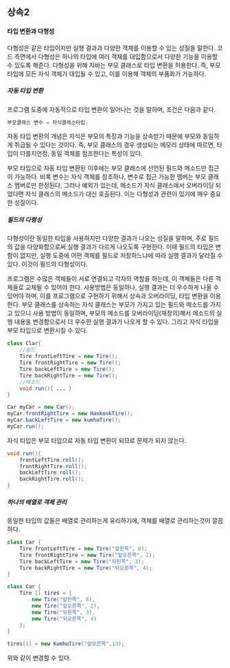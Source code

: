 ## 상속2

#### 타입 변환과 다형성

다형성은 같은 타입이지만 실행 결과과 다양한 객체를 이용할 수 있는 성질을 말한다. 코드 측면에서 다형성은 하나의 타입에 여러 객체를 대입함으로서 다양한 기능을 이용할 수 있도록 해준다. 다형성을 위해 자바는 부모 클래스로 타입 변환을 허용한다. 즉, 부모 타입에 모든 자식 객체가 대입될 수 있고, 이를 이용해 객체의 부품화가 가능하다.



##### 자동 타입 변환

프로그램 도중에 자동적으로 타입 변환이 일어나는 것을 말하며, 조건은 다음과 같다.

```java
부모클래스 변수 = 자식클래스타입;
```

자동 타입 변환의 개념은 자식은 부모의 특징과 기능을 상속받기 때문에 부모와 동일하게 취급될 수 있다는 것이다. 즉, 부모 클래스의 경우 생성되는 메모리 상태에 따르면, 타입이 다를지언정, 동일 객체를 참조한다는 특성이 있다.

부모 타입으로 자동 타입 변환된 이후에는 부모 클래스에 선언된 필드와 메소드만 접근이 가능하다. 비록 변수는 자식 객체를 참조하나, 변수로 접근 가능한 멤버는 부모 클래스 멤버로만 한정된다. 그러나 예외가 있는데, 메소드가 자식 클래스에서 오버라이딩 되었다면 자식 클래스의 메소드가 대신 호출된다. 이는 다형성과 관련이 있기에 매우 중요한 성질이다.



##### 필드의 다형성

다형성이란 동일한 타입을 사용하지만 다양한 결과가 나오는 성질을 말하며, 주로 필드의 값을 다양화함으로써 실행 결과가 다르게 나오도록 구현한다. 이때 필드의 타입은 변함이 없지만, 실행 도중에 어떤 객체를 필드로 저장하느냐에 따라 실행 결과가 달라질 수 있다. 이것이 필드의 다형성이다.

프로그램은 수많은 객체들이 서로 연결되고 각자의 역할을 하는데, 이 객체들은 다른 객체들로 교체될 수 있어야 한다. 사용방법은 동일하나, 실행 결과는 더 우수하게 나올 수 있어야 하며, 이를 프로그램으로 구현하기 위해서 상속과 오버라이딩, 타입 변환을 이용한다. 부모 클래스를 상속하는 자식 클래스는 부모가 가지고 있는 필드와 메소드를 가지고 있으니 사용 방법이 동일하며, 부모의 메소드를 오버라이딩(재정의)해서 메소드의 실행 내용을 변경함으로서 더 우수한 실행 결과가 나오게 할 수 있다. 그리고 자식 타입을 부모 타입으로 변환시킬 수 있다.

```java
class Clar{
	//필드
    Tire frontLeftTire = new Tire();
    Tire frontRightTire = new Tire();
    Tire backLeftTire = new Tire();
    Tire backRightTire = new Tire();
    //메소드
    void run(){ ... }
}
```

```java
Car myCar = new Car();
myCar.frontRightTire = new HankookTire();
myCar.backLeftTire = new kumhoTire();
myCar.run();
```

자식 타입은 부모 타입으로 자동 타입 변환이 되므로 문제가 되지 않는다.

```java
void run(){
    frontLeftTire.roll();
    frontRightTire.roll();
    backLeftTire.roll();
    backRightTire.roll();
}
```



##### 하나의 배열로 객체 관리

동일한 타입의 값들은 배열로 관리하는게 유리하기에, 객체를 배열로 관리하는것이 깔끔하다.

```java
class Car {
    Tire frontLeftTire = new Tire("앞왼쪽", 6);
    Tire frontRightTire = new Tire("앞오른쪽", 2);
    Tire backLeftTire = new Tire("뒤왼쪽", 3);
    Tire backRightTire = new Tire("뒤오른쪽", 4);
}
```

```java
class Car {
    Tire [] tires = {
        new Tire("앞왼쪽", 6),
        new Tire("앞오른쪽", 2),
        new Tire("뒤왼쪽", 3),
        new Tire("뒤오른쪽", 4)
    };
}
```

```java
tires[1] = new KumhoTire("앞오른쪽",13); 
```

위와 같이 변경할 수 있다.



